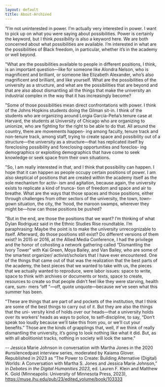 ```yaml
---
layout: default  
title: About-Archived   
---
```


"I’m not uninterested in power. I’m actually very interested in power. I want to pick up on what you were saying about possibilities. Power is certainly the keyword, but I think <i>possibility</i> is also a keyword here. We are both concerned about what possibilities are available. I’m interested in what are the possibilities of Black freedom, in particular, whether it’s in the academy or well beyond.  

"What are the possibilities available to people in different positions, I think, is an important question—like for someone like Alondra Nelson, who is magnificent and brilliant, or someone like Elizabeth Alexander, who’s also magnificent and brilliant, and like yourself. What are the possibilities of the university as a structure, and what are the possibilities that are beyond and that are also about dismantling all the things that make the university an industrial complex in the way that it has increasingly become?  

"Some of those possibilities mean direct confrontations with power. I think of the Johns Hopkins students doing the Gilman sit-in. I think of the students who are organizing around Lorgia García-Peña’s tenure case at Harvard, the students at University of Chicago who are organizing to unionize, who are fighting for the right to be able to do that. All around the country, there are movements happen- ing among faculty, tenure track and non-tenure track, among staff, trying to create space and possibility out of a structure—the university as a structure—that has replicated itself by foreclosing possibility and foreclosing opportunities and foreclos- ing demographics or exploiting demographics that have come to seek knowledge or seek space from their own situations.  

"So, I am really interested in that, and I think that possibility can happen. I hope that it can happen as people occupy certain positions of power. I am also skeptical of positions that are created within the academy itself as the sole mechanism for activ- ism and agitation, because again, the university exists to replicate a kind of trunca- tion of freedom and space and air to breathe. What are the ways that those spaces and those positions, either through challenges from other sectors of the university, the town, town-gown situation, the city, the ’hood, the maroon swamps, wherever they might be—how can those positions be pushed?  

"But in the end, are those the positions that we want? I’m thinking of what Dylan Rodriguez said in the Ethnic Studies Rise roundtable. I’m paraphrasing: Maybe the point is to make the university unrecognizable to itself. Afterward, do those positions still exist? Do different versions of them exist? In 2015 or 2016, at the Allied Media Conference, I had the privilege and the honor of cohosting a network gathering called “Dismantling the Ivory Tower” with Kai Green, Moya Bailey, and Van Bailey, who are some of the smartest organizer/ activist/scholars that I have ever encountered. One of the things that came out of that was the realization that the best parts of the academy, the best pieces that we wanted to take with us, the pieces that we actually wanted to reproduce, were labor issues: space to write, space to think with archives or documents or texts, space to create, resources to create so that people didn’t feel like they were starving, health care, sum- mers “off ”—off, quote unquote—because we’ve seen what this summer has been.  

"These are things that are part of and pockets of the institution, that I think are some of the best things to carry out of it. But they are also the things that the uni- versity kind of holds over our heads—that a university holds over its workers’ heads as ways to police, to self-discipline, to say, “Don’t speak too loudly because we’ll take this from you, or we’ll cut your benefits.” Those are the kinds of grapplings that, well, if we think of really dismantling the university, it’s going to look nothing like what it did. But, as with all abolitionist tracks, nothing in society will look the same."

-- Jessica Marie Johnson in conversation with Martha Jones in the 2020 #unsilencedpast interview series, moderated by Kaiama Glover.  Republished in 2023 as “The Power to Create: Building Alternative (Digital) Worlds: A Conversation with Martha S. Jones and Jessica Marie Johnson,” in <i>Debates in the Digital Humanities 2023</i>, ed. Lauren F. Klein and Matthew K. Gold (Minneapolis: University of Minnesota Press, 2023), <a href="https://muse.jhu.edu/pub/23/edited_volume/book/103333">https://muse.jhu.edu/pub/23/edited_volume/book/103333</a>